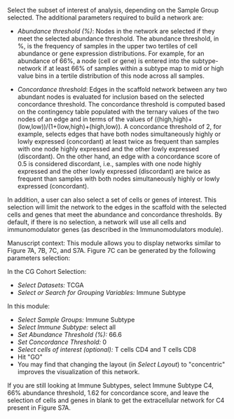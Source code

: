 Select the subset of interest of analysis, depending on the Sample Group selected. The additional parameters required to build a network are:

- *Abundance threshold (%)*: Nodes in the network are selected if they meet the selected abundance threshold. The abundance threshold, in %, is the frequency of samples in the upper two tertiles of cell abundance or gene expression distributions. For example, for an abundance of 66%, a node (cell or gene) is entered into the subtype-network if at least 66% of samples within a subtype map to mid or high value bins in a tertile distribution of this node across all samples.

- *Concordance threshold*: Edges in the scaffold network between any two abundant nodes is evaluated for inclusion based on the selected concordance threshold. The concordance threshold is computed based on the contingency table populated with the ternary values of the two nodes of an edge and in terms of the values of ((high,high)+ (low,low))/(1+(low,high)+(high,low)).
  A concordance threshold of 2, for example, selects edges that have both nodes simultaneously highly or lowly expressed (concordant) at least twice as frequent than samples with one node highly expressed and the other lowly expressed (discordant). On the other hand, an edge with a concordance score of 0.5 is considered discordant, i.e., samples with one node highly expressed and the other lowly expressed (discordant) are twice as frequent than samples with both nodes simultaneously highly or lowly expressed (concordant).

In addition, a user can also select a set of cells or genes of interest. This selection will limit the network to the edges in the scaffold with the selected cells and genes that meet the abundance and concordance thresholds. By default, if there is no selection, a network will use all cells and immunomodulator genes (as described in the Immunomodulators module).

Manuscript context:  This module allows you to display networks similar to Figure 7A, 7B, 7C, and S7A.  Figure 7C can be generated by the following parameters selection:

In the CG Cohort Selection:
- *Select Datasets:* TCGA
- *Select or Search for Grouping Variables:* Immune Subtype

In this module:
- *Select Sample Groups:*  Immune Subtype
- *Select Immune Subtype:*  select all
- *Set Abundance Threshold (%):*  66.6
- *Set Concordance Threshold:*  0
- *Select cells of interest (optional):*  T cells CD4 and T cells CD8
- Hit "GO"
- You may find that changing the layout (in *Select Layout*) to "concentric" improves the visualization of this network.

If you are still looking at Immune Subtypes, select Immune Subtype C4, 66% abundance threshold, 1.62 for concordance score, and leave the selection of cells and genes in blank to get the extracellular network for C4 present in Figure S7A.

